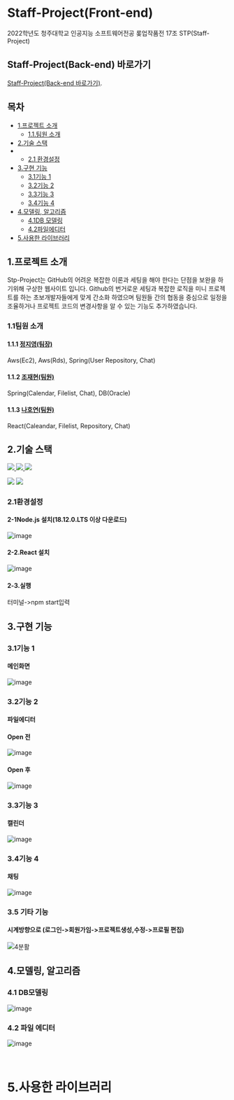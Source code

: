 # Staff-Project(Front-end)

2022학년도 청주대학교 인공지능 소프트웨어전공 롲업작품전 17조 STP(Staff-Project)

## Staff-Project(Back-end) 바로가기
[Staff-Project(Back-end 바로가기)](https://github.com/dor917/staffBackend).

## 목차
- [1.프로젝트 소개](#-프로젝트-소개)
   * [1.1.팀원 소개](#-팀원-소개)
- [2.기술 스택](#-2.기술-스택)
- * [2.1 환경설정](###-31기능-1)
- [3.구현 기능](#-구현-기능)
   * [3.1기능 1](###-3.1기능-1)
   * [3.2기능 2](###-3.2기능-2)
   * [3.3기능 3](###-3.3기능-3)
   * [3.4기능 4](###-3.4기능-4)
- [4.모델링, 알고리즘](##-4.모델링,-알고리즘)
   * [4.1DB 모델링](###-4.1-DB모델링)
   * [4.2파일에디터](###-4.2-파일에디터)
- [5.사용한 라이브러리](#사용한-라이브러리)  

## 1.프로젝트 소개

Stp-Project는 GitHub의 어려운 복잡한 이론과 세팅을 해야 한다는 단점을 보완을 하기위해 구상한  웹사이트 입니다. 
Github의 번거로운 세팅과 복잡한 로직을 미니 프로젝트를 하는 
초보개발자들에게 맞게 간소화 하였으며 팀원들 간의 협동을 중심으로 일정을 조율하거나 프로젝트 코드의 변경사항을 알 수 있는 기능도 추가하였습니다.
### 1.1팀원 소개
#### 1.1.1 [정지영(팀장)](https://github.com/waitzero)
Aws(Ec2), Aws(Rds), Spring(User Repository, Chat)
#### 1.1.2 [조재현(팀원)](https://github.com/twghy)
Spring(Calendar, Filelist, Chat), DB(Oracle)
#### 1.1.3 [나호연(팀원)](https://github.com/nahoyeon)
React(Caleandar, Filelist, Repository, Chat)
<br>

## 2.기술 스택

<a href="https://ko.reactjs.org/">                                          
<img src="https://img.shields.io/badge/React-61DAFB?style=for-the-badge&logo=React&logoColor=black"/>

<img src="https://img.shields.io/badge/HTML5-E34F26?style=for-the-badge&logo=HTML5&logoColor=white"/>

<img src="https://img.shields.io/badge/CSS3-1572B6?style=for-the-badge&logo=CSS3&logoColor=black"/>

<img src="https://img.shields.io/badge/JavaScript-F7DF1E?style=for-the-badge&logo=JavaScript&logoColor=black"/></a>
<a href="https://nodejs.org/ko/">
<img src="https://img.shields.io/badge/Node.js-339933?style=for-the-badge&logo=Node.js&logoColor=black"/></a> 
<br>

### 2.1환경설정
  #### 2-1Node.js 설치(18.12.0.LTS 이상 다운로드)
   ![image](https://user-images.githubusercontent.com/91938525/199252944-66e0d576-03be-4a51-a39c-e56c6fdcbef9.png)

  #### 2-2.React 설치
  ![image](https://user-images.githubusercontent.com/91938525/199670732-6b7950dc-3234-460f-8061-c13866def0fe.png)

  
  #### 2-3.실행
  터미널->npm start입력
  


## 3.구현 기능

### 3.1기능 1
#### 메인화면
![image](https://user-images.githubusercontent.com/91938525/199019683-cfa7008d-528e-42d8-86b5-64774d7ef346.png)


### 3.2기능 2
#### 파일에디터
#### Open 전
![image](https://user-images.githubusercontent.com/91938525/200346323-cb2cd5f3-01d7-4408-bd8f-daa58f8a39c8.png)
#### Open 후
![image](https://user-images.githubusercontent.com/91938525/200346364-130cf149-e6e2-460c-955e-4ece5d561769.png)


### 3.3기능 3
#### 캘린더
![image](https://user-images.githubusercontent.com/91938525/199019907-8565a791-d850-49d0-a38f-a645198e13e3.png)

### 3.4기능 4
#### 채팅
![image](https://user-images.githubusercontent.com/91938525/200346233-a2bc2963-852a-4cf5-93fc-d401aac796e9.png)


### 3.5 기타 기능
#### 시계방향으로 (로그인->회원가임->프로젝트생성,수정->프로필 편집)
![4분활](https://user-images.githubusercontent.com/91938525/200349338-f22d3170-bb6b-4872-9411-f37cca04e177.png)
<br>

## 4.모델링, 알고리즘
### 4.1 DB모델링
![image](https://user-images.githubusercontent.com/91938525/199028954-90e56d8b-fee3-429c-908b-466a08e5e947.png)
### 4.2 파일 에디터
![image](https://user-images.githubusercontent.com/91938525/199029742-cf7ad7a1-343d-4a2f-a180-948763eee559.png)





<br>


# 5.사용한 라이브러리

